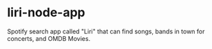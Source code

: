 # liri-node-app
Spotify search app called "Liri" that can find songs, bands in town for concerts, and OMDB Movies.
